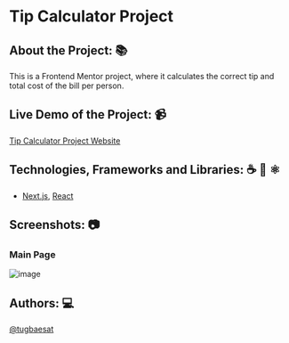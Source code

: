 # Tip Calculator Project

## About the Project: 📚
This is a Frontend Mentor project, where it calculates the correct tip and total cost of the bill per person.

## Live Demo of the Project: 📹

[Tip Calculator Project Website](https://nextjs-tip-calculator.vercel.app/)

## Technologies, Frameworks and Libraries: ☕️ 🐍 ⚛️
- [Next.js](https://nextjs.org/), [React](https://react.dev/)

## Screenshots: 📷

### Main Page
![image](https://github.com/tugbaesat/nextjs-tip-calculator/assets/114342008/6288f13f-f26d-4c97-bf5b-e796c43320b2)


## Authors: 💻
[@tugbaesat](https://github.com/tugbaesat)
